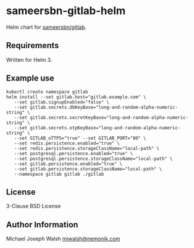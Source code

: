 # sameersbn-gitlab-helm

Helm chart for [sameersbn/gitlab](https://github.com/sameersbn/docker-gitlab).

## Requirements

Written for Helm 3.

## Example use

```
kubectl create namespace gitlab
helm install --set gitlab.host="gitlab.example.com" \
   --set gitlab.signupEnabled="false" \
   --set gitlab.secrets.dbKeyBase="long-and-random-alpha-numeric-string" \
   --set gitlab.secrets.secretKeyBase="long-and-random-alpha-numeric-string" \
   --set gitlab.secrets.otpKeyBase="long-and-random-alpha-numeric-string" \
   --set GITLAB_oTTPS="true" --set GITLAB_PORT="80" \
   --set redis.persistence.enabled="true" \
   --set redis.persistence.storageClassName="local-path" \
   --set postgresql.persistence.enabled="true" \
   --set postgresql.persistence.storageClassName="local-path" \
   --set gitlab.persistence.enabled="true" \
   --set gitlab.persistence.storageClassName="local-path" \
   --namespace gitlab gitlab ./gitlab
```

## License

3-Clause BSD License

## Author Information

Michael Joseph Walsh <mjwalsh@nemonik.com>
